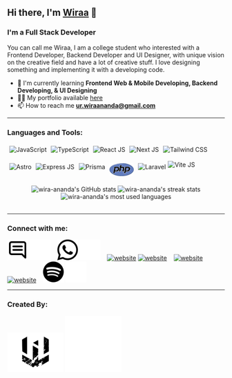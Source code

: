 ## Hi there, I'm [Wiraa](https://wiraananda.netlify.app/) 👋

### I'm a Full Stack Developer

You can call me Wiraa, I am a college student who interested with a Frontend Developer, Backend Developer and UI Designer, with unique vision on the creative field and have a lot of creative stuff. I love designing something and implementing it with a developing code.

- 🌱 I'm currently learning **Frontend Web & Mobile Developing, Backend Developing, & UI Designing**
- 👨‍💻 My portfolio available [here](https://wiraananda.netlify.app/)
- 📫 How to reach me **ur.wiraananda@gmail.com**

---

### Languages and Tools:

[<img align="left" alt="JavaScript" height="30px" src="https://cdn.jsdelivr.net/gh/devicons/devicon/icons/javascript/javascript-original.svg" style="padding:5px 5px;" />](https://developer.mozilla.org/en-US/docs/Web/JavaScript)
[<img align="left" alt="TypeScript" height="30px" src="https://www.svgrepo.com/show/303600/typescript-logo.svg" style="padding:5px 5px;" />](https://www.typescriptlang.org/)
[<img align="left" alt="React JS" height="30px" src="https://cdn.jsdelivr.net/gh/devicons/devicon/icons/react/react-original.svg" style="padding:5px 5px;" />](https://reactjs.org/)
[<img align="left" alt="Next JS" height="30px" src="https://seeklogo.com/images/N/next-js-icon-logo-EE302D5DBD-seeklogo.com.png" style="padding:5px 5px;" />](https://nextjs.org/)
[<img align="left" alt="Tailwind CSS" height="30px" src="https://www.svgrepo.com/show/374118/tailwind.svg" style="padding:5px 5px;" />](https://tailwindcss.com/)
[<img align="left" alt="Astro" height="30px" src="https://astro.build/assets/press/astro-icon-light-gradient.png" style="padding:5px 5px;" />](https://astro.build/)
[<img align="left" alt="Express JS" height="30px" src="https://upload.wikimedia.org/wikipedia/commons/6/64/Expressjs.png" style="padding:5px 5px;" />](https://expressjs.com/)
[<img align="left" alt="Prisma" height="30px" src="https://bestofjs.org/logos/prisma.dark.svg" style="padding:5px 5px;" />](https://www.prisma.io/docs/)
[<img align="left" alt="PHP" height="30px" src="https://github.com/php/web-php/blob/master/images/logos/new-php-logo.png" style="padding:5px 5px;" />](https://www.php.net/docs.php)
[<img align="left" alt="Laravel" height="30px" src="https://github.com/laravel/art/blob/master/laravel-logo.png" style="padding:5px 5px;" />](https://laravel.com/docs)
[<img align="left" alt="Vite JS" height="30px" src="https://upload.wikimedia.org/wikipedia/commons/f/f1/Vitejs-logo.svg" style="padding:5px 5px, bottom: 5px;" />](https://vitejs.dev/)

<br clear="left"/>
<br />
<div align="center">
  <img height="180em" src="https://github-readme-stats.vercel.app/api?username=wira-ananda&show_icons=true&locale=en&theme=default" alt="wira-ananda's GitHub stats" />
  <img height="180em" src="https://github-readme-streak-stats.herokuapp.com/?user=wira-ananda&theme=default" alt="wira-ananda's streak stats" />
  <img height="180em" src="https://github-readme-stats.vercel.app/api/top-langs?username=wira-ananda&show_icons=true&locale=en&layout=compact&theme=default" alt="wira-ananda's most used languages" />
</div>
<br />



---
### Connect with me:

[![website](./img/email-light.svg)](mailto:ur.wiraananda@gmail.com?subject=Hai👋#gh-light-mode-only)
[![website](./img/email-dark.svg)](mailto:ur.wiraananda@gmail.com?subject=Hai👋#gh-dark-mode-only)
&nbsp;&nbsp;
[![website](./img/wa-light.svg)](https://wa.me/62895632449666#gh-light-mode-only)
[![website](./img/wa-dark.svg)](https://wa.me/62895632449666#gh-dark-mode-only)
&nbsp;&nbsp;
[![website](./img/linkedin-light.svg)](https://www.linkedin.com/in/wira-ananda#gh-light-mode-only)
[![website](./img/linkedin-dark.svg)](https://www.linkedin.com/in/wira-ananda#gh-dark-mode-only)
&nbsp;&nbsp;
[![website](./img/instagram-light.svg)](https://instagram.com/wiraanandaa_#gh-light-mode-only)
[![website](./img/instagram-dark.svg)](https://instagram.com/wiraanandaa_#gh-dark-mode-only)
&nbsp;&nbsp;
[![website](./img/spotify-light.svg)](https://open.spotify.com/playlist/4J4KrkM449lN0q3vBWnQew#gh-light-mode-only)
[![website](./img/spotify-dark.svg)](https://open.spotify.com/playlist/4J4KrkM449lN0q3vBWnQew#gh-dark-mode-only)

---

### Created By:

[![website](./img/wiraa-light.svg)](https://wiraananda.netlify.app/#gh-light-mode-only)
[![website](./img/wiraa-dark.svg)](https://wiraananda.netlify.app/#gh-dark-mode-only)

[webdev]: https://wiraananda.netlify.app/
